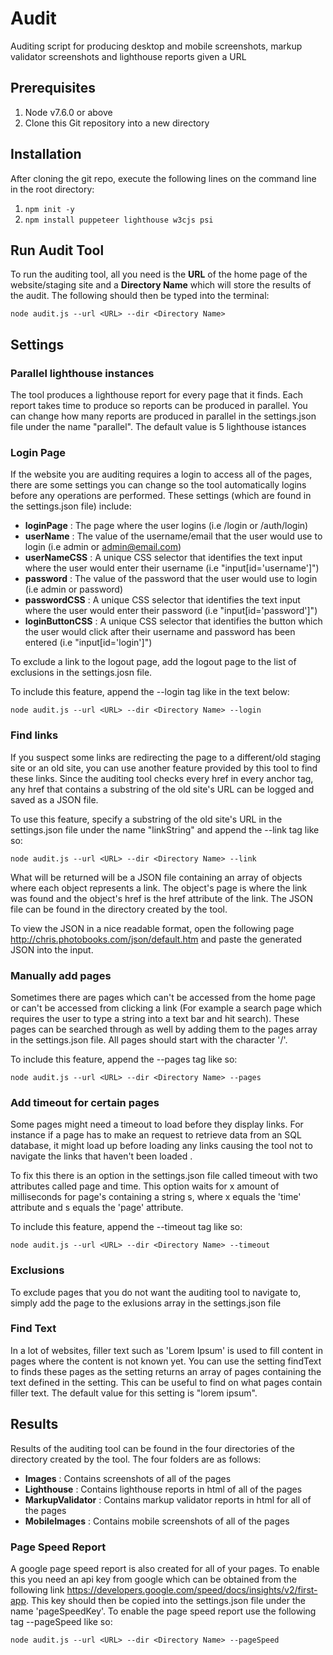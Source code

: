 # Audit
Auditing script for producing desktop and mobile screenshots, markup validator screenshots and lighthouse reports given a URL

## Prerequisites 
1. Node v7.6.0 or above
2. Clone this Git repository into a new directory

## Installation
After cloning the git repo, execute the following lines on the command line in the root directory:
1. ```npm init -y```
2. ```npm install puppeteer lighthouse w3cjs psi```

## Run Audit Tool
To run the auditing tool, all you need is the __URL__ of the home page of the website/staging site and a __Directory Name__ which will store the results of the audit. The following should then be typed into the terminal:

```node audit.js --url <URL> --dir <Directory Name>```

## Settings
### Parallel lighthouse instances
The tool produces a lighthouse report for every page that it finds. Each report takes time to produce so reports can be produced in parallel. You can change how many reports are produced in parallel in the settings.json file under the name "parallel". The default value is 5 lighthouse istances

### Login Page
If the website you are auditing requires a login to access all of the pages, there are some settings you can change so the tool automatically logins before any operations are performed. These settings (which are found in the settings.json file) include:
* __loginPage__ : The page where the user logins (i.e /login or /auth/login)
* __userName__ : The value of the username/email that the user would use to login (i.e admin or admin@email.com)
* __userNameCSS__ : A unique CSS selector that identifies the text input where the user would enter their username (i.e "input[id='username']")
* __password__ : The value of the password that the user would use to login (i.e admin or password)
* __passwordCSS__ : A unique CSS selector that identifies the text input where the user would enter their password (i.e "input[id='password']")
* __loginButtonCSS__ : A unique CSS selector that identifies the button which the user would click after their username and password has been entered (i.e "input[id='login']")

To exclude a link to the logout page, add the logout page to the list of exclusions in the settings.josn file.

To include this feature, append the --login tag like in the text below:

```node audit.js --url <URL> --dir <Directory Name> --login``` 

### Find links
If you suspect some links are redirecting the page to a different/old staging site or an old site, you can use another feature provided by this tool to find these links. Since the auditing tool checks every href in every anchor tag, any href that contains a substring of the old site's URL can be logged and saved as a JSON file.

To use this feature, specify a substring of the old site's URL in the settings.json file under the name "linkString" and append the --link tag like so:

```node audit.js --url <URL> --dir <Directory Name> --link```

What will be returned will be a JSON file containing an array of objects where each object represents a link. The object's page is where the link was found and the object's href is the href attribute of the link. The JSON file can be found in the directory created by the tool.

To view the JSON in a nice readable format, open the following page http://chris.photobooks.com/json/default.htm and paste the generated JSON into the input.


### Manually add pages
Sometimes there are  pages which can't be accessed from the home page or can't be accessed from clicking a link (For example a search page which requires the user to type a string into a text bar and hit search). These pages can be searched through as well by adding them to the pages array in the settings.json file. All pages should start with the character '/'.

To include this feature, append the --pages tag like so:

```node audit.js --url <URL> --dir <Directory Name> --pages```

### Add timeout for certain pages
Some pages might need a timeout to load before they display links. For instance if a page has to make an request to retrieve data from an SQL database, it might load up before loading any links causing the tool not to navigate the links that haven't been loaded .

To fix this there is an option in the settings.json file called timeout with two attributes called page and time. This option waits for x amount of milliseconds for page's containing a string s, where x equals the 'time' attribute and s equals the 'page' attribute.

To include this feature, append the --timeout tag like so:

```node audit.js --url <URL> --dir <Directory Name> --timeout```

### Exclusions
To exclude pages that you do not want the auditing tool to navigate to, simply add the page to the exlusions array in the settings.json file

### Find Text
In a lot of websites, filler text such as 'Lorem Ipsum' is used to fill content in pages where the content is not known yet. You can use the setting findText to finds these pages as the setting returns an array of pages containing the text defined in the setting. This can be useful to find on what pages contain filler text. The default value for this setting is "lorem ipsum".


## Results
Results of the auditing tool can be found in the four directories of the directory created by the tool. The four folders are as follows:
* __Images__ : Contains screenshots of all of the pages
* __Lighthouse__ : Contains lighthouse reports in html of all of the pages
* __MarkupValidator__ : Contains markup validator reports in html for all of the pages
* __MobileImages__ : Contains mobile screenshots of all of the pages

### Page Speed Report
A google page speed report is also created for all of your pages. To enable this you need an api key from google which can be obtained from the following link https://developers.google.com/speed/docs/insights/v2/first-app. This key should then be copied into the settings.json file under the name 'pageSpeedKey'. To enable the page speed report use the following tag --pageSpeed like so:

```node audit.js --url <URL> --dir <Directory Name> --pageSpeed```
